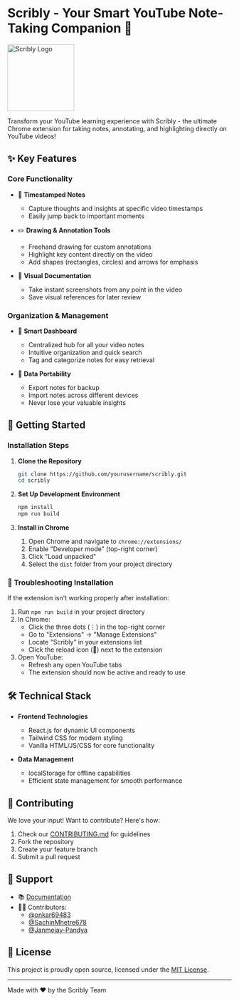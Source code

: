 # Scribly - Your Smart YouTube Note-Taking Companion 📝
<img src="https://github.com/user-attachments/assets/38d68b4a-bf48-4f82-b8a2-5dc59a90330d" width="150" height="150" alt="Scribly Logo" />

Transform your YouTube learning experience with Scribly - the ultimate Chrome extension for taking notes, annotating, and highlighting directly on YouTube videos!

## ✨ Key Features

### Core Functionality
- 📌 **Timestamped Notes**
  - Capture thoughts and insights at specific video timestamps
  - Easily jump back to important moments
  
- ✏️ **Drawing & Annotation Tools**
  - Freehand drawing for custom annotations
  - Highlight key content directly on the video
  - Add shapes (rectangles, circles) and arrows for emphasis
  
- 📸 **Visual Documentation**
  - Take instant screenshots from any point in the video
  - Save visual references for later review

### Organization & Management
- 📂 **Smart Dashboard**
  - Centralized hub for all your video notes
  - Intuitive organization and quick search
  - Tag and categorize notes for easy retrieval
  
- 🔄 **Data Portability**
  - Export notes for backup
  - Import notes across different devices
  - Never lose your valuable insights

## 🚀 Getting Started

### Installation Steps

1. **Clone the Repository**
   ```bash
   git clone https://github.com/yourusername/scribly.git
   cd scribly
   ```

2. **Set Up Development Environment**
   ```bash
   npm install
   npm run build
   ```

3. **Install in Chrome**
   1. Open Chrome and navigate to `chrome://extensions/`
   2. Enable "Developer mode" (top-right corner)
   3. Click "Load unpacked"
   4. Select the `dist` folder from your project directory

### 🔧 Troubleshooting Installation

If the extension isn't working properly after installation:

1. Run `npm run build` in your project directory
2. In Chrome:
   - Click the three dots (⋮) in the top-right corner
   - Go to "Extensions" → "Manage Extensions"
   - Locate "Scribly" in your extensions list
   - Click the reload icon (🔄) next to the extension
3. Open YouTube:
   - Refresh any open YouTube tabs
   - The extension should now be active and ready to use

## 🛠 Technical Stack

- **Frontend Technologies**
  - React.js for dynamic UI components
  - Tailwind CSS for modern styling
  - Vanilla HTML/JS/CSS for core functionality

- **Data Management**
  - localStorage for offline capabilities
  - Efficient state management for smooth performance

## 🤝 Contributing

We love your input! Want to contribute? Here's how:

1. Check our [CONTRIBUTING.md](CONTRIBUTING.md) for guidelines
2. Fork the repository
3. Create your feature branch
4. Submit a pull request

## 💬 Support

- 📚 [Documentation](docs/README.md)
- 👨‍💻 Contributors:
  - [@onkar69483](https://github.com/onkar69483)
  - [@SachinMhetre678](https://github.com/SachinMhetre678)
  - [@Janmejay-Pandya](https://github.com/Janmejay-Pandya)

## 📜 License

This project is proudly open source, licensed under the [MIT License](LICENSE).

---

Made with ❤️ by the Scribly Team
